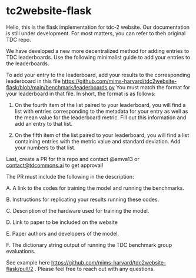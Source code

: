 # tc2website-flask
Hello, this is the flask implementation for tdc-2 website. Our documentation is still under development. For most matters, you can refer to theh original TDC repo.

We have developed a new more decentralized method for adding entries to TDC leaderboards. Use the following minimalist guide to add your entries to the leaderboards.

To add your entry to the leaderboard, add your results to the corresponding leaderboard in this file
https://github.com/mims-harvard/tdc2website-flask/blob/main/benchmark/leaderboards.py
You must match the format for your leaderboard in that file. In short, the format is as follows:

1. On the fourth item of the list paired to your leaderboard, you will find a list with entries corresponding to the metadata for your entry as well as the 
mean value for the leaderboard metric. Fill out this information and add an entry to that list.

2. On the fifth item of the list paired to your leaderboard, you will find a list containing entries with the metric value and standard deviation. Add your numbers to that list.

Last, create a PR for this repo and contact @amva13 or contact@tdcommons.ai to get approval!

The PR must include the following in the description:

A. A link to the codes for training the model and running the benchmarks.

B. Instructions for replicating your results running these codes.

C. Description of the hardware used for training the model.

D. Link to paper to be included on the website

E. Paper authors and developers of the model.

F. The dictionary string output of running the TDC benchmark group evaluations.

See example here https://github.com/mims-harvard/tdc2website-flask/pull/2 . Please feel free to reach out with any questions.


